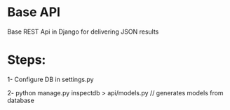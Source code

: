 Base API
========

Base REST Api in Django for delivering JSON results

Steps:
========
1- Configure DB in settings.py 


2- python manage.py inspectdb > api/models.py // generates models from database
